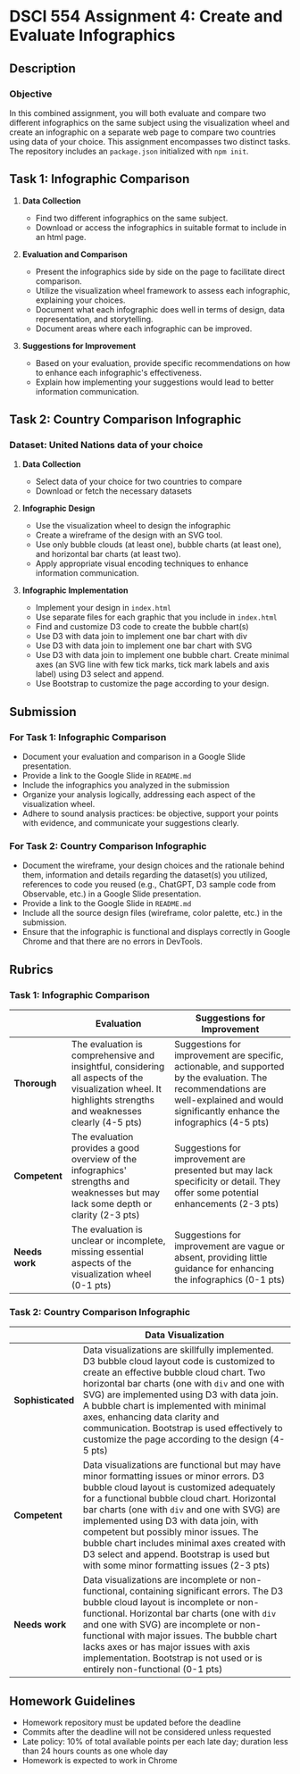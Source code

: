 # DSCI 554 Assignment 4: Create and Evaluate Infographics

## Description

### Objective

In this combined assignment, you will both evaluate and compare two different infographics on the same subject using the visualization wheel and create an infographic on a separate web page to compare two countries using data of your choice. This assignment encompasses two distinct tasks. The repository includes an `package.json` initialized with `npm init`.

## Task 1: Infographic Comparison

1. **Data Collection**
   - Find two different infographics on the same subject.
   - Download or access the infographics in suitable format to include in an html page.

2. **Evaluation and Comparison**
   - Present the infographics side by side on the page to facilitate direct comparison.
   - Utilize the visualization wheel framework to assess each infographic, explaining your choices.
   - Document what each infographic does well in terms of design, data representation, and storytelling.
   - Document areas where each infographic can be improved.

3. **Suggestions for Improvement**
   - Based on your evaluation, provide specific recommendations on how to enhance each infographic's effectiveness.
   - Explain how implementing your suggestions would lead to better information communication.

## Task 2: Country Comparison Infographic

### Dataset: United Nations data of your choice

1. **Data Collection**
   - Select data of your choice for two countries to compare
   - Download or fetch the necessary datasets

2. **Infographic Design**
   - Use the visualization wheel to design the infographic
   - Create a wireframe of the design with an SVG tool.
   - Use only bubble clouds (at least one), bubble charts (at least one), and horizontal bar charts (at least two).
   - Apply appropriate visual encoding techniques to enhance information communication.

3. **Infographic Implementation**
   - Implement your design in `index.html`
   - Use separate files for each graphic that you include in `index.html`
   - Find and customize D3 code to create the bubble chart(s)
   - Use D3 with data join to implement one bar chart with div
   - Use D3 with data join to implement one bar chart with SVG
   - Use D3 with data join to implement one bubble chart. Create minimal axes (an SVG line with few tick marks, tick mark labels and axis label) using D3 select and append.
   - Use Bootstrap to customize the page according to your design.

## Submission

### For Task 1: Infographic Comparison

- Document your evaluation and comparison in a Google Slide presentation.
- Provide a link to the Google Slide in `README.md`
- Include the infographics you analyzed in the submission
- Organize your analysis logically, addressing each aspect of the visualization wheel.
- Adhere to sound analysis practices: be objective, support your points with evidence, and communicate your suggestions clearly.

### For Task 2: Country Comparison Infographic

- Document the wireframe, your design choices and the rationale behind them, information and details regarding the dataset(s) you utilized, references to code you reused (e.g., ChatGPT, D3 sample code from Observable, etc.) in a Google Slide presentation.
- Provide a link to the Google Slide in `README.md`
- Include all the source design files (wireframe, color palette, etc.) in the submission.
- Ensure that the infographic is functional and displays correctly in Google Chrome and that there are no errors in DevTools.

## Rubrics

### Task 1: Infographic Comparison

|               | **Evaluation** | **Suggestions for Improvement** |
| ------------- | -------------- | -------------------------------- |
| **Thorough** | The evaluation is comprehensive and insightful, considering all aspects of the visualization wheel. It highlights strengths and weaknesses clearly (4-5 pts) | Suggestions for improvement are specific, actionable, and supported by the evaluation. The recommendations are well-explained and would significantly enhance the infographics (4-5 pts) |
| **Competent** | The evaluation provides a good overview of the infographics' strengths and weaknesses but may lack some depth or clarity (2-3 pts) | Suggestions for improvement are presented but may lack specificity or detail. They offer some potential enhancements (2-3 pts) |
| **Needs work** | The evaluation is unclear or incomplete, missing essential aspects of the visualization wheel (0-1 pts) | Suggestions for improvement are vague or absent, providing little guidance for enhancing the infographics (0-1 pts) |

### Task 2: Country Comparison Infographic

|               | **Data Visualization** |
| ------------- | ----------------------- |
| **Sophisticated** | Data visualizations are skillfully implemented. D3 bubble cloud layout code is customized to create an effective bubble cloud chart. Two horizontal bar charts (one with `div` and one with SVG) are implemented using D3 with data join. A bubble chart is implemented with minimal axes, enhancing data clarity and communication. Bootstrap is used effectively to customize the page according to the design (4-5 pts) |
| **Competent** | Data visualizations are functional but may have minor formatting issues or minor errors. D3 bubble cloud layout is customized adequately for a functional bubble cloud chart. Horizontal bar charts (one with `div` and one with SVG) are implemented using D3 with data join, with competent but possibly minor issues. The bubble chart includes minimal axes created with D3 select and append. Bootstrap is used but with some minor formatting issues (2-3 pts) |
| **Needs work** | Data visualizations are incomplete or non-functional, containing significant errors. The D3 bubble cloud layout is incomplete or non-functional. Horizontal bar charts (one with `div` and one with SVG) are incomplete or non-functional with major issues. The bubble chart lacks axes or has major issues with axis implementation. Bootstrap is not used or is entirely non-functional (0-1 pts) |

## Homework Guidelines

- Homework repository must be updated before the deadline
- Commits after the deadline will not be considered unless requested
- Late policy: 10% of total available points per each late day; duration less than 24 hours counts as one whole day
- Homework is expected to work in Chrome
